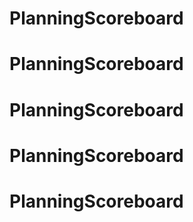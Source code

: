 # PlanningScoreboard
# PlanningScoreboard
# PlanningScoreboard
# PlanningScoreboard
# PlanningScoreboard
